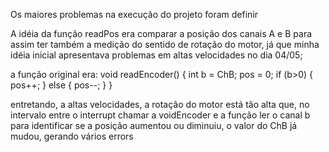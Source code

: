 Os maiores problemas na execução do projeto foram definir

A idéia da função readPos era comparar a posição dos canais A e B para assim ter também a medição do sentido de rotação do motor, já que minha idéia inicial apresentava problemas em altas velocidades no dia 04/05;

a função original era:
void readEncoder() {
int b = ChB;
pos = 0;
if (b>0) {
pos++;
}
else {
pos--;
}
}

entretando, a altas velocidades, a rotação do motor está tão alta que, no intervalo entre o interrupt chamar a voidEncoder e a função ler o canal b para identificar se a posição aumentou ou diminuiu, o valor do ChB já mudou, gerando vários errors
